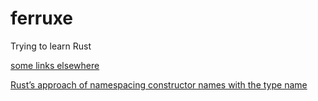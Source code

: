# ferruxe

Trying to learn Rust

[some links elsewhere](https://gist.github.com/danidiaz/dd19131c835d4a006612cc85cbd31c43#file-_rust-md)

[Rust’s approach of namespacing constructor names with the type name](https://discourse.haskell.org/t/clarifying-dependent-types/1756/2)

